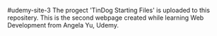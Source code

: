 #udemy-site-3
The progect 'TinDog Starting Files' is uploaded to this repositery. This is the second webpage created while learning Web Development from Angela Yu, Udemy.
